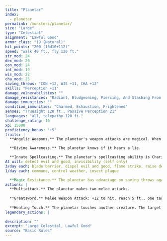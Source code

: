 ```yaml
---
title: "Planetar"
index:
  - planetar
permalink: /monsters/planetar/
size: "Large"
type: "Celestial"
alignment: "Lawful Good"
armor_class: "19 (Natural)"
hit_points: "200 (16d10+112)"
speed: "walk 40 ft., fly 120 ft."
str_mod: 24
dex_mod: 20
con_mod: 24
int_mod: 19
wis_mod: 22
cha_mod: 25
saving_throws: "CON +12, WIS +11, CHA +12"
skills: "Perception +11"
damage_vulnerabilities: ""
damage_resistances: "Radiant, Bludgeoning, Piercing, And Slashing From Nonmagical Weapons"
damage_immunities: ""
condition_immunities: "Charmed, Exhaustion, Frightened"
senses: "Truesight 120 ft., Passive Perception 21"
languages: "all, telepathy 120 ft."
challenge_rating: 16
xp: 15000
proficiency_bonus: "+5"
traits: |
  **Angelic Weapons.** The planetar's weapon attacks are magical. When the planetar hits with any weapon, the weapon deals an extra 5d8 radiant damage (included in the attack).

  **Divine Awareness.** The planetar knows if it hears a lie.

  **Innate Spellcasting.** The planetar's spellcasting ability is Charisma (spell save DC 20). The planetar can innately cast the following spells, requiring no material components:
At will: detect evil and good, invisibility (self only)
3/day each: blade barrier, dispel evil and good, flame strike, raise dead
1/day each: commune, control weather, insect plague

  **Magic Resistance.** The planetar has advantage on saving throws against spells and other magical effects.
actions: |
  **Multiattack.** The planetar makes two melee attacks.
  
  **Greatsword.** Melee Weapon Attack: +12 to hit, reach 5 ft., one target. Hit: 21 (4d6 + 7) slashing damage plus 22 (5d8) radiant damage.
  
  **Healing Touch.** The planetar touches another creature. The target magically regains 30 (6d8 + 3) hit points and is freed from any curse, disease, poison, blindness, or deafness.  
legendary_actions: |
  
description: ""
excerpt: "Large Celestial, Lawful Good"
source: "Basic Rules"
---
```

